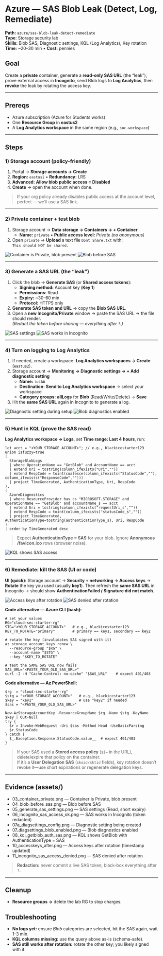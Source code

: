 # Azure — SAS Blob Leak (Detect, Log, Remediate)

**Path:** `azure/sas-blob-leak-detect-remediate`  
**Type:** Storage security lab  
**Skills:** Blob SAS, Diagnostic settings, KQL (Log Analytics), Key rotation  
**Time:** ~20–30 min • **Cost:** pennies

## Goal
Create a **private** container, generate a **read-only SAS URL** (the “leak”), prove external access in **Incognito**, send Blob logs to **Log Analytics**, then **revoke** the leak by rotating the access key.

---

## Prereqs
- Azure subscription (Azure for Students works)
- One **Resource Group** in **eastus2**
- A **Log Analytics workspace** in the same region (e.g., `soc-workspace`)

---

## Steps

### 1) Storage account (policy-friendly)
1. Portal → **Storage accounts → Create**  
2. **Region:** `eastus2` • **Redundancy:** LRS  
3. **Advanced:** **Allow blob public access = Disabled**  
4. **Create** → open the account when done.

> If your org policy already disables public access at the account level, perfect — we’ll use a SAS link.

---

### 2) Private container + test blob
1. Storage account → **Data storage → Containers → + Container**  
   - **Name:** `private` • **Public access level:** *Private (no anonymous)*  
2. Open `private` → **Upload** a text file `Dont Share.txt` with:  
   `This should NOT be shared.`

![Container is Private, blob present](./assets/03_container_private.png)
![Blob before SAS](./assets/04_blob_before_sas.png)

---

### 3) Generate a SAS URL (the “leak”)
1. Click the blob → **Generate SAS** (or **Shared access tokens**):  
   - **Signing method:** Account key (**Key 1**)  
   - **Permissions:** Read  
   - **Expiry:** ~30–60 min  
   - **Protocol:** HTTPS only  
2. **Generate SAS token and URL** → copy the **Blob SAS URL**.  
3. Open a **new Incognito/Private** window → paste the SAS URL → the file should render.  
   *(Redact the token before sharing — everything after `?`.)*

![SAS settings](./assets/05_generate_sas_settings.png)
![SAS works in Incognito](./assets/06_incognito_sas_access_ok.png)

---

### 4) Turn on logging to Log Analytics
1. If needed, create a workspace: **Log Analytics workspaces → Create** (`eastus2`).  
2. Storage account → **Monitoring → Diagnostic settings → + Add diagnostic setting**  
   - **Name:** `toLAW`  
   - **Destination:** **Send to Log Analytics workspace** → select your workspace  
   - **Category groups:** **allLogs** for **Blob** (Read/Write/Delete) → **Save**  
3. Hit the **same SAS URL** again in Incognito to generate a log.

![Diagnostic setting during setup](./assets/07a_diagsettings_config.png)
![Blob diagnostics enabled](./assets/07_diagsettings_blob_enabled.png)

---

### 5) Hunt in KQL (prove the SAS read)
**Log Analytics workspace → Logs**, set **Time range: Last 4 hours**, run:

    let acct = "<YOUR_STORAGE_ACCOUNT>"; // e.g., blackicestarter123
    union isfuzzy=true
    (
      StorageBlobLogs
      | where OperationName == "GetBlob" and AccountName == acct
      | extend Uri = tostring(column_ifexists("Uri",""))
      | extend RespCode = toint(coalesce(column_ifexists("StatusCode",""), column_ifexists("ResponseCode","")))
      | project TimeGenerated, AuthenticationType, Uri, RespCode
    ),
    (
      AzureDiagnostics
      | where ResourceProvider has_cs "MICROSOFT.STORAGE" and OperationName == "GetBlob" and accountName_s == acct
      | extend Uri = tostring(column_ifexists("requestUri_s",""))
      | extend RespCode = toint(column_ifexists("statusCode_s",""))
      | project TimeGenerated, AuthenticationType=tostring(authenticationType_s), Uri, RespCode
    )
    | order by TimeGenerated desc

> Expect **AuthenticationType = SAS** for your blob. Ignore **Anonymous /favicon.ico** rows (browser noise).

![KQL shows SAS access](./assets/08_kql_getblob_auth_sas.png)

---

### 6) Remediate: kill the SAS (UI **or** code)

**UI (quick):** Storage account → **Security + networking → Access keys** → **Rotate** the key you used (usually **key1**). Then refresh the **same SAS URL** in Incognito → should show **AuthenticationFailed / Signature did not match**.

![Access keys after rotation](./assets/10_accesskeys_after.png)
![SAS denied after rotation](./assets/11_incognito_sas_access_denied.png)

**Code alternative — Azure CLI (bash):**

    # set your values
    RG="cloud-sec-starter-rg"
    STG="<YOUR_STORAGE_ACCOUNT>"   # e.g., blackicestarter123
    KEY_TO_ROTATE="primary"        # primary == key1, secondary == key2

    # rotate the key (invalidates SAS signed with it)
    az storage account keys renew \
      --resource-group "$RG" \
      --account-name "$STG" \
      --key "$KEY_TO_ROTATE"

    # test the SAME SAS URL now fails
    SAS_URL="<PASTE_YOUR_OLD_SAS_URL>"
    curl -I -H "Cache-Control: no-cache" "$SAS_URL"    # expect 401/403

**Code alternative — Az PowerShell:**

    $rg  = "cloud-sec-starter-rg"
    $stg = "<YOUR_STORAGE_ACCOUNT>"   # e.g., blackicestarter123
    $key = "key1"                     # use "key2" if needed
    $sas = "<PASTE_YOUR_OLD_SAS_URL>"

    New-AzStorageAccountKey -ResourceGroupName $rg -Name $stg -KeyName $key | Out-Null
    try {
      $r = Invoke-WebRequest -Uri $sas -Method Head -UseBasicParsing
      $r.StatusCode
    } catch {
      $_.Exception.Response.StatusCode.value__  # expect 401/403
    }

> If your SAS used a **Stored access policy** (`si=` in the URL), delete/expire that policy on the container.  
> If it’s a **User Delegation SAS** (`skoid/sktid` fields), key rotation doesn’t revoke it—use short expirations or regenerate delegation keys.

---

## Evidence (assets/)
- 03_container_private.png — Container is Private, blob present  
- 04_blob_before_sas.png — Blob before SAS  
- 05_generate_sas_settings.png — SAS settings (Read, short expiry)  
- 06_incognito_sas_access_ok.png — SAS works in Incognito (token redacted)  
- 07a_diagsettings_config.png — Diagnostic setting being created  
- 07_diagsettings_blob_enabled.png — Blob diagnostics enabled  
- 08_kql_getblob_auth_sas.png — KQL shows GetBlob with AuthenticationType = SAS  
- 10_accesskeys_after.png — Access keys after rotation (timestamp updated)  
- 11_incognito_sas_access_denied.png — SAS denied after rotation

> **Redaction:** never commit a live SAS token; black-box everything after `?`.

---

## Cleanup
- **Resource groups →** delete the lab RG to stop charges.

## Troubleshooting
- **No logs yet:** ensure *Blob* categories are selected, hit the SAS again, wait 1–3 min.  
- **KQL columns missing:** use the query above as-is (schema-safe).  
- **SAS still works after rotation:** rotate the other key; you likely signed with it.
